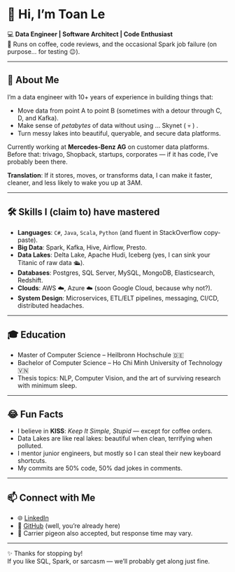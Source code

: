 # 👋 Hi, I’m Toan Le  

💻 **Data Engineer | Software Architect | Code Enthusiast**  
🍵 Runs on coffee, code reviews, and the occasional Spark job failure (on purpose… for testing 😉).  

---

## 🚀 About Me  
I’m a data engineer with 10+ years of experience in building things that:  
- Move data from point A to point B (sometimes with a detour through C, D, and Kafka).  
- Make sense of *petabytes* of data without using ... Skynet ( :skull: )
.  
- Turn messy lakes into beautiful, queryable, and secure data platforms.  

Currently working at **Mercedes-Benz AG** on customer data platforms.  
Before that: trivago, Shopback, startups, corporates — if it has code, I’ve probably been there.  

**Translation**: If it stores, moves, or transforms data, I can make it faster, cleaner, and less likely to wake you up at 3AM.  

---

## 🛠️ Skills I (claim to) have mastered  
- **Languages**: `C#`, `Java`, `Scala`, `Python` (and fluent in StackOverflow copy-paste).  
- **Big Data**: Spark, Kafka, Hive, Airflow, Presto.  
- **Data Lakes**: Delta Lake, Apache Hudi, Iceberg (yes, I can sink your Titanic of raw data 🛳️).  
- **Databases**: Postgres, SQL Server, MySQL, MongoDB, Elasticsearch, Redshift.  
- **Clouds**: AWS ☁️, Azure ☁️ (soon Google Cloud, because why not?).  
- **System Design**: Microservices, ETL/ELT pipelines, messaging, CI/CD, distributed headaches.  

---

## 🎓 Education  
- Master of Computer Science – Heilbronn Hochschule 🇩🇪  
- Bachelor of Computer Science – Ho Chi Minh University of Technology 🇻🇳  
- Thesis topics: NLP, Computer Vision, and the art of surviving research with minimum sleep.  

---

## 😂 Fun Facts  
- I believe in **KISS**: *Keep It Simple, Stupid* — except for coffee orders.  
- Data Lakes are like real lakes: beautiful when clean, terrifying when polluted.  
- I mentor junior engineers, but mostly so I can steal their new keyboard shortcuts.  
- My commits are 50% code, 50% dad jokes in comments.  

---

## 📫 Connect with Me  
- 🌐 [LinkedIn](https://www.linkedin.com/)  
- 🐙 [GitHub](https://github.com/) (well, you’re already here)  
- 📧 Carrier pigeon also accepted, but response time may vary.  

---

✨ Thanks for stopping by!  
If you like SQL, Spark, or sarcasm — we’ll probably get along just fine.
